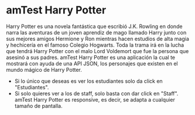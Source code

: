 # amTest Harry Potter
Harry Potter es una novela fantástica que escribió J.K. Rowling en donde narra las aventuras de un joven aprendiz de mago llamado Harry junto con sus mejores amigos Hermione y Ron mientras hacen estudios de alta magia y hechicería en el famoso Colegio Hogwarts.
Toda la trama irá en la lucha que tendrá Harry Potter con el malo Lord Voldemort que fue la persona que asesinó a sus padres.
amTest Harry Potter es una aplicación la cual te mostrará con ayuda de una API JSON, los personajes que existen en el mundo mágico de Harry Potter.
- Si lo único que deseas es ver los estudiantes solo da click en "Estudiantes".
- Si solo quieres ver a los de staff, solo basta con dar click en "Staff".
amTest Harry Potter es responsive, es decir, se adapta a cualquier tamaño de pantalla.
